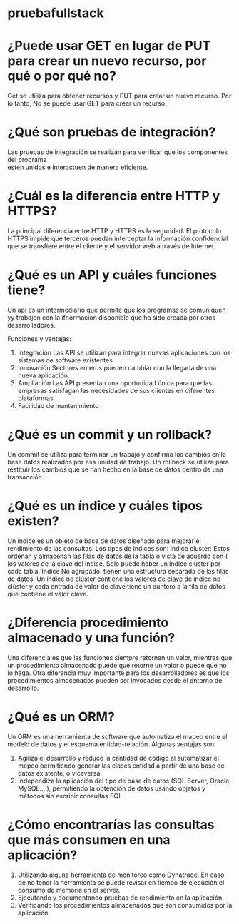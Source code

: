 # pruebafullstack

# ¿Puede usar GET en lugar de PUT para crear un nuevo recurso, por qué o por qué no? 
Get se utiliza para obtener recursos y PUT para crear un nuevo recurso. Por lo tanto, No se puede usar GET para crear un recurso. 

# ¿Qué son pruebas de integración?

Las pruebas de integración se realizan para verificar que los componentes del programa  
esten unidos e interactuen de manera eficiente.

# ¿Cuál es la diferencia entre HTTP y HTTPS?

La principal diferencia entre HTTP y HTTPS es la seguridad. 
El protocolo HTTPS impide que terceros puedan interceptar 
la información confidencial que se transfiere entre el cliente y el servidor web a 
través de Internet. 

# ¿Qué es un API y cuáles funciones tiene?
Un api es un intermediario que permite que los programas se comuniquen yy trabajen con la ifnormacion
disponible que ha sido creada por otros desarrolladores.


Funciones y ventajas:
1. Integración 
Las API se utilizan para integrar nuevas aplicaciones con los sistemas de software existentes. 
2. Innovación 
Sectores enteros pueden cambiar con la llegada de una nueva aplicación.
3. Ampliación
Las API presentan una oportunidad única para que las empresas satisfagan las necesidades de sus clientes en diferentes plataformas.
4. Facilidad de mantenimiento

# ¿Qué es un commit y un rollback?
Un commit se utiliza para terminar un trabajo y confirma los cambios en la base datos realizados por 
esa unidad de trabajo.
Un rollback se utiliza para restituir los cambios que se han hecho en la base de datos dentro de una transacción.

# ¿Qué es un índice y cuáles tipos existen?

Un indice es un objeto de base de datos diseñado para mejorar el rendimiento de las consultas.
Los tipos de indices son:
Indice cluster: Estos ordenan y almacenan las filas de datos de la tabla o vista de acuerdo con {
los valores de la clave del indice. Solo puede haber un indice cluster por cada tabla. 
Indice No agrupado: tienen una estructura separada de las filas de datos. Un índice no clúster contiene los valores de clave de índice
no clúster y cada entrada de valor de clave tiene un puntero a la fila de datos que contiene el valor clave.

# ¿Diferencia procedimiento almacenado  y una función?

Una diferencia es que las funciones siempre retornan un valor, mientras que un procedimiento almacenado puede que retorne un valor o puede que no lo haga. 
Otra diferencia muy importante para los desarrolladores es que los procedimientos almacenados pueden ser invocados desde el entorno de desarrollo.

# ¿Qué es un ORM? 

Un ORM es una herramienta de software que automatiza el mapeo entre el modelo de datos y el esquema entidad-relación. Algunas ventajas son:
1. Agiliza el desarrollo y reduce la cantidad de código al automatizar el mapeo permitiendo generar las clases entidad a partir de una base de datos existente, o viceversa. 
2. Independiza la aplicación del tipo de base de datos (SQL Server, Oracle, MySQL… ), permitiendo la obtención de datos usando objetos y métodos sin escribir consultas SQL.
# ¿Cómo encontrarías las consultas que más consumen en una aplicación?

1. Utilizando alguna herramienta de monitoreo como Dynatrace. En caso de no tener la herramienta se puede revisar en tiempo de ejecución el consumo de memoria en el server. 
2. Ejecutando y documentando pruebas de rendimiento en la aplicación. 
3. Verificando los procedimientos almacenados que son consumidos por la aplicación. 
